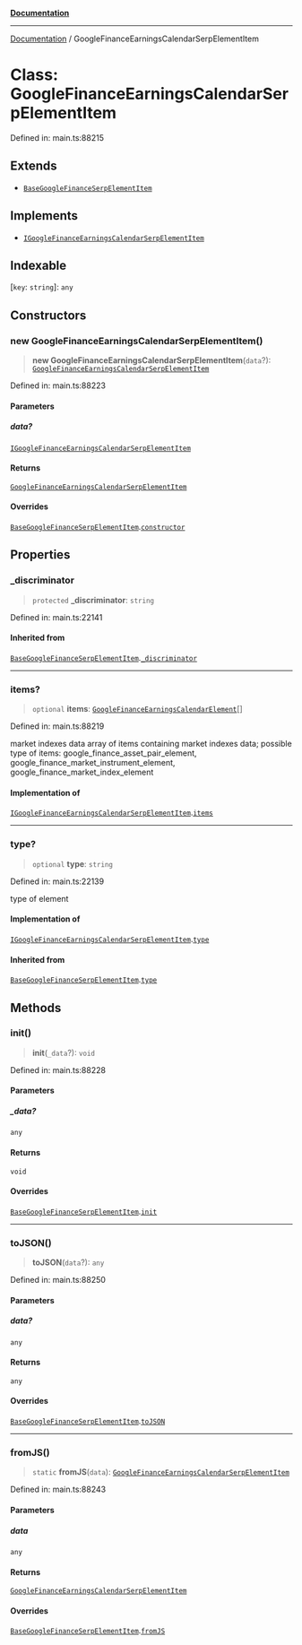 [**Documentation**](../README.md)

***

[Documentation](../README.md) / GoogleFinanceEarningsCalendarSerpElementItem

# Class: GoogleFinanceEarningsCalendarSerpElementItem

Defined in: main.ts:88215

## Extends

- [`BaseGoogleFinanceSerpElementItem`](BaseGoogleFinanceSerpElementItem.md)

## Implements

- [`IGoogleFinanceEarningsCalendarSerpElementItem`](../interfaces/IGoogleFinanceEarningsCalendarSerpElementItem.md)

## Indexable

\[`key`: `string`\]: `any`

## Constructors

### new GoogleFinanceEarningsCalendarSerpElementItem()

> **new GoogleFinanceEarningsCalendarSerpElementItem**(`data`?): [`GoogleFinanceEarningsCalendarSerpElementItem`](GoogleFinanceEarningsCalendarSerpElementItem.md)

Defined in: main.ts:88223

#### Parameters

##### data?

[`IGoogleFinanceEarningsCalendarSerpElementItem`](../interfaces/IGoogleFinanceEarningsCalendarSerpElementItem.md)

#### Returns

[`GoogleFinanceEarningsCalendarSerpElementItem`](GoogleFinanceEarningsCalendarSerpElementItem.md)

#### Overrides

[`BaseGoogleFinanceSerpElementItem`](BaseGoogleFinanceSerpElementItem.md).[`constructor`](BaseGoogleFinanceSerpElementItem.md#constructors)

## Properties

### \_discriminator

> `protected` **\_discriminator**: `string`

Defined in: main.ts:22141

#### Inherited from

[`BaseGoogleFinanceSerpElementItem`](BaseGoogleFinanceSerpElementItem.md).[`_discriminator`](BaseGoogleFinanceSerpElementItem.md#_discriminator)

***

### items?

> `optional` **items**: [`GoogleFinanceEarningsCalendarElement`](GoogleFinanceEarningsCalendarElement.md)[]

Defined in: main.ts:88219

market indexes data
array of items containing market indexes data;
possible type of items: google_finance_asset_pair_element, google_finance_market_instrument_element, google_finance_market_index_element

#### Implementation of

[`IGoogleFinanceEarningsCalendarSerpElementItem`](../interfaces/IGoogleFinanceEarningsCalendarSerpElementItem.md).[`items`](../interfaces/IGoogleFinanceEarningsCalendarSerpElementItem.md#items)

***

### type?

> `optional` **type**: `string`

Defined in: main.ts:22139

type of element

#### Implementation of

[`IGoogleFinanceEarningsCalendarSerpElementItem`](../interfaces/IGoogleFinanceEarningsCalendarSerpElementItem.md).[`type`](../interfaces/IGoogleFinanceEarningsCalendarSerpElementItem.md#type)

#### Inherited from

[`BaseGoogleFinanceSerpElementItem`](BaseGoogleFinanceSerpElementItem.md).[`type`](BaseGoogleFinanceSerpElementItem.md#type)

## Methods

### init()

> **init**(`_data`?): `void`

Defined in: main.ts:88228

#### Parameters

##### \_data?

`any`

#### Returns

`void`

#### Overrides

[`BaseGoogleFinanceSerpElementItem`](BaseGoogleFinanceSerpElementItem.md).[`init`](BaseGoogleFinanceSerpElementItem.md#init)

***

### toJSON()

> **toJSON**(`data`?): `any`

Defined in: main.ts:88250

#### Parameters

##### data?

`any`

#### Returns

`any`

#### Overrides

[`BaseGoogleFinanceSerpElementItem`](BaseGoogleFinanceSerpElementItem.md).[`toJSON`](BaseGoogleFinanceSerpElementItem.md#tojson)

***

### fromJS()

> `static` **fromJS**(`data`): [`GoogleFinanceEarningsCalendarSerpElementItem`](GoogleFinanceEarningsCalendarSerpElementItem.md)

Defined in: main.ts:88243

#### Parameters

##### data

`any`

#### Returns

[`GoogleFinanceEarningsCalendarSerpElementItem`](GoogleFinanceEarningsCalendarSerpElementItem.md)

#### Overrides

[`BaseGoogleFinanceSerpElementItem`](BaseGoogleFinanceSerpElementItem.md).[`fromJS`](BaseGoogleFinanceSerpElementItem.md#fromjs)

